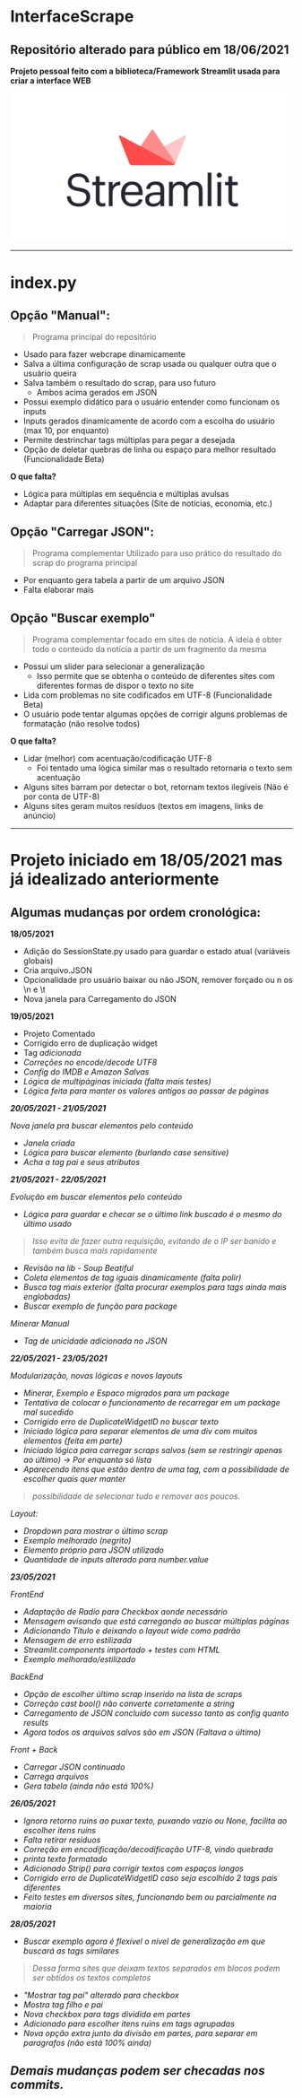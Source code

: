 # InterfaceScrape

## Repositório alterado para público em 18/06/2021

**Projeto pessoal feito com a biblioteca/Framework Streamlit usada para criar a interface WEB**
 
 ![Streamlit Logo](Streamlit_Logo.jpg)

---

# index.py

## Opção "Manual":

> Programa principal do repositório
- Usado para fazer webcrape dinamicamente 
- Salva a última configuração de scrap usada ou qualquer outra que o usuário queira
- Salva também o resultado do scrap, para uso futuro
  - Ambos acima gerados em JSON
- Possui exemplo didático para o usuário entender como funcionam os inputs
- Inputs gerados dinamicamente de acordo com a escolha do usuário (max 10, por enquanto)
- Permite destrinchar tags múltiplas para pegar a desejada
- Opção de deletar quebras de linha ou espaço para melhor resultado (Funcionalidade Beta)

**O que falta?**

- Lógica para múltiplas em sequência e múltiplas avulsas
- Adaptar para diferentes situações (Site de notícias, economia, etc.)


## Opção "Carregar JSON":

> Programa complementar
> Utilizado para uso prático do resultado do scrap do programa principal
- Por enquanto gera tabela a partir de um arquivo JSON
- Falta elaborar mais

## Opção "Buscar exemplo"

> Programa complementar
> focado em sites de notícia.
> A ideia é obter todo o conteúdo da notícia a partir de um fragmento da mesma
- Possui um slider para selecionar a generalização
  - Isso permite que se obtenha o conteúdo de diferentes sites com diferentes formas de dispor o texto no site
- Lida com problemas no site codificados em UTF-8 (Funcionalidade Beta)
- O usuário pode tentar algumas opções de corrigir alguns problemas de formatação (não resolve todos)

**O que falta?**

- Lidar (melhor) com acentuação/codificação UTF-8
  - Foi tentado uma lógica similar mas o resultado retornaria o texto sem acentuação
- Alguns sites barram por detectar o bot, retornam textos ilegíveis (Não é por conta de UTF-8)
- Alguns sites geram muitos resíduos (textos em imagens, links de anúncio)
 
---

# Projeto iniciado em 18/05/2021 mas já idealizado anteriormente

## Algumas mudanças por ordem cronológica:

**18/05/2021**
- Adição do SessionState.py usado para guardar o estado atual (variáveis globais)
- Cria arquivo.JSON
- Opcionalidade pro usuário baixar ou não JSON, remover forçado ou n os \n e \t
- Nova janela para Carregamento do JSON


**19/05/2021**

- Projeto Comentado
- Corrigido erro de duplicação widget
- Tag <i> adicionada
- Correções no encode/decode UTF8
- Config do IMDB e Amazon Salvas
- Lógica de multipáginas iniciada (falta mais testes)
- Lógica feita para manter os valores antigos ao passar de páginas

**20/05/2021 - 21/05/2021**

Nova janela pra buscar elementos pelo conteúdo
- Janela criada
- Lógica para buscar elemento (burlando case sensitive)
- Acha a tag pai e seus atributos

**21/05/2021 - 22/05/2021**

Evolução em buscar elementos pelo conteúdo
- Lógica para guardar e checar se o último link buscado é o mesmo do último usado
> Isso evita de fazer outra requisição, evitando de o IP ser banido e também busca mais rapidamente
- Revisão na lib - Soup Beatiful
- Coleta elementos de tag iguais dinamicamente (falta polir)
- Busca tag mais exterior (falta procurar exemplos para tags ainda mais englobadas)
- Buscar exemplo de função para package

Minerar Manual
- Tag de unicidade adicionada no JSON

**22/05/2021 - 23/05/2021**

Modularização, novas lógicas e novos layouts

- Minerar, Exemplo e Espaco migrados para um package
- Tentativa de colocar o funcionamento de recarregar em um package mal sucedido
- Corrigido erro de DuplicateWidgetID no buscar texto
- Iniciado lógica para separar elementos de uma div com muitos elementos {feita em parte}
- Iniciado lógica para carregar scraps salvos (sem se restringir apenas ao último) -> Por enquanto só lista
- Aparecendo itens que estão dentro de uma tag, com a possibilidade de escolher quais quer manter
> possibilidade de selecionar tudo e remover aos poucos.

Layout:
- Dropdown para mostrar o último scrap
- Exemplo melhorado (negrito)
- Elemento próprio para JSON utilizado
- Quantidade de inputs alterado para number.value


**23/05/2021**

FrontEnd
- Adaptação de Radio para Checkbox aonde necessário
- Mensagem avisando que está carregando ao buscar múltiplas páginas
- Adicionando Título e deixando o layout wide como padrão
- Mensagem de erro estilizada
- Streamlit.components importado + testes com HTML
- Exemplo melhorado/estilizado

BackEnd
- Opção de escolher último scrap inserido na lista de scraps
- Correção cast bool() não converte corretamente a string
- Carregamento de JSON concluído com sucesso tanto as config quanto results
- Agora todos os arquivos salvos são em JSON (Faltava o último)

Front + Back
- Carregar JSON continuado
- Carrega arquivos
- Gera tabela (ainda não está 100%)


**26/05/2021**
- Ignora retorno ruins ao puxar texto, puxando vazio ou None, facilita ao escolher itens ruins
- Falta retirar resíduos
- Correção em encodificação/decodificação UTF-8, vindo quebrada
- printa texto formatado
- Adicionado Strip() para corrigir textos com espaços longos
- Corrigido erro de DuplicateWidgetID caso seja escolhido 2 tags pais diferentes
- Feito testes em diversos sites, funcionando bem ou parcialmente na maioria

**28/05/2021**
- Buscar exemplo agora é flexível o nível de generalização em que buscará as tags similares
> Dessa forma sites que deixam textos separados em blocos podem ser obtidos os textos completos
- "Mostrar tag pai" alterado para checkbox
- Mostra tag filho e pai
- Nova checkbox para tags dividida em partes
- Adicionado para escolher itens ruins em tags agrupadas
- Nova opção extra junto da divisão em partes, para separar em paragrafos (não está 100% ainda)

## Demais mudanças podem ser checadas nos commits.
